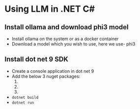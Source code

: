 # Using LLM in .NET C#

## Install ollama and download phi3 model
- Install ollama on the system or as a docker container
- Download a model which you wish to use, here we use- phi3

## Install dot net 9 SDK
- Create a console application in dot net 9
- Add the below 3 nuget packages:
    1. <PackageReference Include="Microsoft.Extensions.AI" Version="9.0.1-preview.1.24570.5" />
    2. <PackageReference Include="Microsoft.Extensions.AI.Ollama" Version="9.0.1-preview.1.24570.5" />
    3. <PackageReference Include="Microsoft.Extensions.Hosting" Version="9.0.0" />
- `dotnet build`
- `dotnet run`

